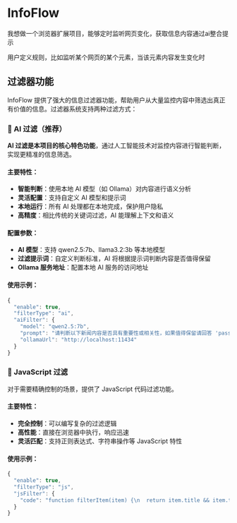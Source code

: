 # InfoFlow

我想做一个浏览器扩展项目，能够定时监听网页变化，获取信息内容通过ai整合提示

用户定义规则，比如监听某个网页的某个元素，当该元素内容发生变化时

## 过滤器功能

InfoFlow 提供了强大的信息过滤器功能，帮助用户从大量监控内容中筛选出真正有价值的信息。过滤器系统支持两种过滤方式：

### 🤖 AI 过滤（推荐）

**AI 过滤是本项目的核心特色功能**，通过人工智能技术对监控内容进行智能判断，实现更精准的信息筛选。

#### 主要特性：
- **智能判断**：使用本地 AI 模型（如 Ollama）对内容进行语义分析
- **灵活配置**：支持自定义 AI 模型和提示词
- **本地运行**：所有 AI 处理都在本地完成，保护用户隐私
- **高精度**：相比传统的关键词过滤，AI 能理解上下文和语义

#### 配置参数：
- **AI 模型**：支持 qwen2.5:7b、llama3.2:3b 等本地模型
- **过滤提示词**：自定义判断标准，AI 将根据提示词判断内容是否值得保留
- **Ollama 服务地址**：配置本地 AI 服务的访问地址

#### 使用示例：
```typescript
{
  "enable": true,
  "filterType": "ai",
  "aiFilter": {
    "model": "qwen2.5:7b",
    "prompt": "请判断以下新闻内容是否具有重要性或相关性，如果值得保留请回答 'pass'，否则回答 'filter'",
    "ollamaUrl": "http://localhost:11434"
  }
}
```

### 🔧 JavaScript 过滤

对于需要精确控制的场景，提供了 JavaScript 代码过滤功能。

#### 主要特性：
- **完全控制**：可以编写复杂的过滤逻辑
- **高性能**：直接在浏览器中执行，响应迅速
- **灵活匹配**：支持正则表达式、字符串操作等 JavaScript 特性

#### 使用示例：
```typescript
{
  "enable": true,
  "filterType": "js",
  "jsFilter": {
    "code": "function filterItem(item) {\n  return item.title && item.title.includes('重要');\n}"
  }
}
```